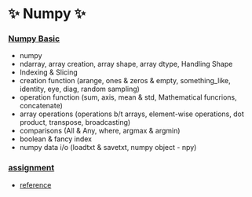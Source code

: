 # :sparkles: Numpy :sparkles:

### [Numpy Basic](https://github.com/Chaewon-Leee/TIL/blob/main/ML/Numpy/NUMPY_BASIC.ipynb)

- numpy
- ndarray, array creation, array shape, array dtype, Handling Shape
- Indexing & Slicing
- creation function (arange, ones & zeros & empty, something_like, identity, eye, diag, random sampling)
- operation function (sum, axis, mean & std, Mathematical funcrions, concatenate)
- array operations (operations b/t arrays, element-wise operations, dot product, transpose, broadcasting)
- comparisons (All & Any, where, argmax & argmin)
- boolean & fancy index
- numpy data i/o (loadtxt & savetxt, numpy object - npy)

### [assignment](https://github.com/Chaewon-Leee/TIL/blob/main/ML/Numpy/numpy_lab.ipynb)

- [reference](https://www.youtube.com/watch?v=NIWYNg8Gh70&list=PLBHVuYlKEkUKnfbWvRCrwSuSeYh_QUlRl&index=15)
